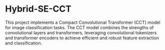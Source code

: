# Hybrid-SE-CCT
This project implements a Compact Convolutional Transformer (CCT) model for image classification tasks. The CCT model combines the strengths of convolutional layers and transformers, leveraging convolutional tokenizers and transformer encoders to achieve efficient and robust feature extraction and classification.
